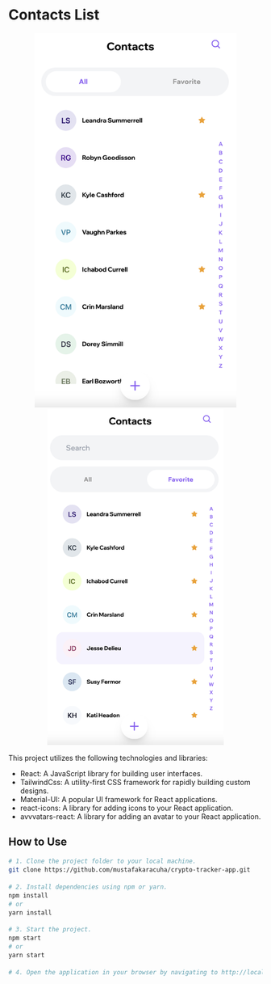 # Contacts List

<p align="center">
  <img src="https://github.com/mustafakaracuha/contacts-list/blob/main/src/assets/images/all.png" alt="Home" width="400" />
  <img src="https://github.com/mustafakaracuha/contacts-list/blob/main/src/assets/images/favorite.png" alt="Detail" width="350" />
</p>

This project utilizes the following technologies and libraries:

- React: A JavaScript library for building user interfaces.
- TailwindCss: A utility-first CSS framework for rapidly building custom designs.
- Material-UI: A popular UI framework for React applications.
- react-icons: A library for adding icons to your React application.
- avvvatars-react: A library for adding an avatar to your React application.

## How to Use

```bash
# 1. Clone the project folder to your local machine.
git clone https://github.com/mustafakaracuha/crypto-tracker-app.git

# 2. Install dependencies using npm or yarn.
npm install
# or
yarn install

# 3. Start the project.
npm start
# or
yarn start

# 4. Open the application in your browser by navigating to http://localhost:5173.
